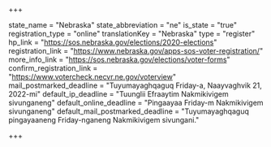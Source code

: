 +++

state_name = "Nebraska"
state_abbreviation = "ne"
is_state = "true"
registration_type = "online"
translationKey = "Nebraska"
type = "register"
hp_link = "https://sos.nebraska.gov/elections/2020-elections"
registration_link = "https://www.nebraska.gov/apps-sos-voter-registration/"
more_info_link = "https://sos.nebraska.gov/elections/voter-forms"
confirm_registration_link = "https://www.votercheck.necvr.ne.gov/voterview"
mail_postmarked_deadline = "Tuyumayaghqaguq Friday-a, Naayvaghvik 21, 2022-mi"
default_ip_deadline = "Tuunglii Efraaytim Nakmikivigem sivunganeng"
default_online_deadline = "Pingaayaa Friday-m Nakmikivigem sivunganeng"
default_mail_postmarked_deadline = "Tuyumayaghqaguq pingayaaneng Friday-nganeng Nakmikivigem sivungani."

+++